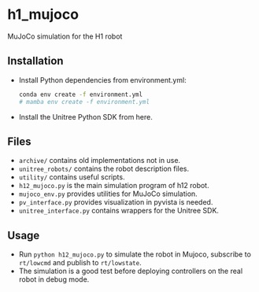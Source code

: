 # h1_mujoco

MuJoCo simulation for the H1 robot

## Installation

- Install Python dependencies from environment.yml:
    ```bash
    conda env create -f environment.yml
    # mamba env create -f environment.yml
    ```

- Install the Unitree Python SDK from here.

## Files

- `archive/` contains old implementations not in use.
- `unitree_robots/` contains the robot description files.
- `utility/` contains useful scripts.
- `h12_mujoco.py` is the main simulation program of h12 robot.
- `mujoco_env.py` provides utilities for MuJoCo simulation.
- `pv_interface.py` provides visualization in pyvista is needed.
- `unitree_interface.py` contains wrappers for the Unitree SDK.

## Usage

- Run `python h12_mujoco.py` to simulate the robot in Mujoco, subscribe to
    `rt/lowcmd` and publish to `rt/lowstate`.
- The simulation is a good test before deploying controllers on the real robot
    in debug mode.
